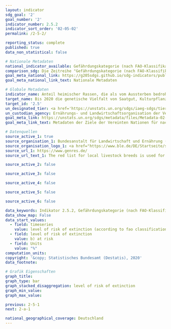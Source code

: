 ```yaml
---
layout: indicator
sdg_goal: '2'
goal_number: '2'
indicator_number: 2.5.2
indicator_sort_order: '02-05-02'
permalink: /2-5-2/

reporting_status: complete
published: true
data_non_statistical: false

# Nationale Metadaten
national_indicator_available: Gefährdungskategorie (nach FAO-Klassifikation)<br> Gefährdungskategorie (nach nationaler Klassifikation) <br> Einheimische Nutztierrassen (Pferde, Rinder, Schweine, Schafe und Ziegen)
comparison_sdg: Die Zeitreihe "Gefährdungskategorie (nach FAO-Klassifikation)" entspricht den globalen Metadaten. Die Zeitreihen "Gefährdungskategorie (nach nationaler Klassifikation)" und "Einheimische Nutztierrassen (Pferde, Rinder, Schweine, Schafe und Ziegen)" bieten zusätzliche Informationen.
goal_meta_national_link: https://g205sdgs.github.io/sdg-indicators/public/MetaDe/2.5.2.pdf
goal_meta_national_link_text: Nationale Metadaten

# Globale Metadaten
indicator_name: Anteil heimischer Rassen, die als vom Aussterben bedroht eingestuft sind
target_name: Bis 2020 die genetische Vielfalt von Saatgut, Kulturpflanzen sowie Nutz- und Haustieren und ihren wildlebenden Artverwandten bewahren, unter anderem durch gut verwaltete und diversifizierte Saatgut- und Pflanzenbanken auf nationaler, regionaler und internationaler Ebene, und den Zugang zu den Vorteilen aus der Nutzung der genetischen Ressourcen und des damit verbundenen traditionellen Wissens sowie die ausgewogene und gerechte Aufteilung dieser Vorteile fördern, wie auf internationaler Ebene vereinbart
target_id: '2.5'
un_designated_tier: <a href='https://unstats.un.org/sdgs/iaeg-sdgs/tier-classification/' title='Klicken Sie hier um weitere Informationen zur UN-Tier-Klassifikation zu erhalten.'>Tier II</a>
un_custodian_agency: Ernährungs- und Landwirtschaftsorganisation der Vereinten Nationen (FAO)
goal_meta_link: https://unstats.un.org/sdgs/metadata/files/Metadata-02-05-02.pdf
goal_meta_link_text: Metadaten der Ziele der Vereinten Nationen für nachhaltige Entwicklung

# Datenquellen
source_active_1: true
source_organisation_1: Bundesanstalt für Landwirtschaft und Ernährung (BLE)
source_organisation_logo_1: <a href="https://www.ble.de/DE/Startseite/startseite_node.html"><img src="https://g205sdgs.github.io/sdg-indicators/public/OrgImgDe/ble.png" alt="Logo ble" style="height:60px; width:148px"/></a>
source_url_1: https://www.genres.de/
source_url_text_1: The red list for local livestock breeds is used for the calculation of the indicator. The list regular comprised by the Information System Genetic Resources(GENRES) of the Federal Office for Agriculture and Food (BLE).

source_active_2: false

source_active_3: false

source_active_4: false

source_active_5: false

source_active_6: false

data_keywords: Indikator 2.5.2, Gefährdungskategorie (nach FAO-Klassifikation), Gefährdungskategorie (nach nationaler Klassifikation), Einheimische Nutztierrassen
data_show_map: False
data_start_values: 
  - field: timeseries
    value: level of risk of extinction (according to fao classification)
  - field: level of risk of extinction
    value: b) at risk
  - field: Units
    value: "%"
computation_units: 
copyright: '&copy; Statistisches Bundesamt (Destatis), 2020'
data_footnote: 

# Grafik Eigenschaften
graph_title: 
graph_type: bar
graph_stacked_disaggregation: level of risk of extinction
graph_min_value: 
graph_max_value: 

previous: 2-5-1
next: 2-a-1

national_geographical_coverage: Deutschland
---
```

